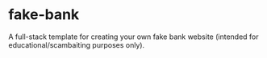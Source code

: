 # fake-bank
A full-stack template for creating your own fake bank website (intended for educational/scambaiting purposes only).
